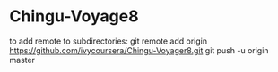 # Chingu-Voyage8

to add remote to subdirectories:
git remote add origin https://github.com/ivycoursera/Chingu-Voyager8.git
git push -u origin master